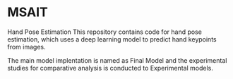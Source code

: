 # MSAIT
Hand Pose Estimation
This repository contains code for hand pose estimation, which uses a deep learning model to predict hand keypoints from images.

The main model implentation is named as Final Model and the experimental studies for comparative analysis is conducted to Experimental models.

